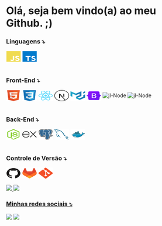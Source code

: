 
# Olá, seja bem vindo(a) ao meu Github. ;)
<div>
<!-- ![Header](./header.png) --> 

<!--     🎓 Sou graduado em Redes de Computadores e tenho especialização em Segurança da Informação e Gestão de TI. 
    👨‍🎓 Atualmente estou cursando uma formação em Desenvolvimento de Software na Cubos Academy.
    💾 Possuo experiências como analista de suporte aos usuários e infraestrutura de redes.
    👨‍💻 Estou em processo de transição de carreira para desenvolvedor web. -->
     
    
### Linguagens ⤵    
 <div style="display: inline_block">
   <img align="center" alt="jl-Js" height="30" width="40" src="https://raw.githubusercontent.com/devicons/devicon/master/icons/javascript/javascript-plain.svg">
     <img align="center" alt="jl-ts" height="30" width="40" src="https://raw.githubusercontent.com/devicons/devicon/master/icons/typescript/typescript-plain.svg">
 </div> <br>
 
### Front-End ⤵  
  <div style="display: inline_block">
  <img align="center" alt="jl-HTML" height="30" width="40" src="https://raw.githubusercontent.com/devicons/devicon/master/icons/html5/html5-original.svg">
  <img align="center" alt="jl-CSS" height="30" width="40" src="https://raw.githubusercontent.com/devicons/devicon/master/icons/css3/css3-original.svg">

  <img align="center" alt="jl-React" height="30" width="40" src="https://raw.githubusercontent.com/devicons/devicon/master/icons/react/react-original.svg">
  <img align="center" alt="jl-Next" height="30" width="40" src="https://raw.githubusercontent.com/devicons/devicon/master/icons/nextjs/nextjs-line.svg">
  <img align="center" alt="jl-material" height="30" width="40" src="https://raw.githubusercontent.com/devicons/devicon/master/icons/materialui/materialui-original.svg">
    <img align="center" alt="jl-bootstrap" height="30" width="40" src="https://raw.githubusercontent.com/devicons/devicon/master/icons/bootstrap/bootstrap-original.svg">
      <img align="center" alt="jl-Node" height="30" width="40" src="https://miro.medium.com/max/318/1*7jRD5QhgARucFKvRHFxpOg.png">
    <img align="center" alt="jl-Node" height="30" width="40" src="https://media.graphassets.com/91q3gAEGSh6HCrpnPgxS">
       
  
    

</div> <br>

### Back-End ⤵  
 <div style="display: inline_block">
     <img align="center" alt="jl-Node" height="30" width="40" src="https://raw.githubusercontent.com/devicons/devicon/master/icons/nodejs/nodejs-original.svg">
          <img align="center" alt="jl-express" height="30" width="40" src="https://raw.githubusercontent.com/devicons/devicon/master/icons/express/express-original.svg">
      <img align="center" alt="jl-postgre" height="30" width="40" src="https://raw.githubusercontent.com/devicons/devicon/master/icons/postgresql/postgresql-original.svg">
  <img align="center" alt="jl-mysql" height="30" width="40" src="https://raw.githubusercontent.com/devicons/devicon/master/icons/mysql/mysql-original.svg">
    <img align="center" alt="jl-docker" height="30" width="40" src="https://raw.githubusercontent.com/devicons/devicon/master/icons/docker/docker-original.svg">     
 </div><br>
 
### Controle de Versão ⤵  
 <div style="display: inline_block">
   <img align="center" alt="github" height="30" width="40" src="https://raw.githubusercontent.com/devicons/devicon/master/icons/github/github-original.svg">
      <img align="center" alt="github" height="30" width="40" src="https://raw.githubusercontent.com/devicons/devicon/master/icons/gitlab/gitlab-original.svg">
  <img align="center" alt="Git" height="30" width="40" src="https://raw.githubusercontent.com/devicons/devicon/master/icons/git/git-original.svg">
</div> <br>

<div align="start">
  <a href="https://github.com/jamesllopes">
  <img height="180em" src="https://github-readme-stats.vercel.app/api?username=jamesllopes&show_icons=true&theme=city_lights&include_all_commits=true&count_private=true"/>
  <img height="180em" src="https://github-readme-stats.vercel.app/api/top-langs/?username=jamesllopes&layout=compact&langs_count=7&theme=city_lights"/>
</div>    
    
### Minhas redes sociais ⤵
<div> 
    <a href="https://www.linkedin.com/in/jamesllopes" target="_blank"><img src="https://img.shields.io/badge/-LinkedIn-%230077B5?style=for-the-badge&logo=linkedin&logoColor=white" target="_blank"></a> 
     <a href = "mailto:jl.jameslopes@gmail.com"><img src="https://img.shields.io/badge/-Gmail-%23333?style=for-the-badge&logo=gmail&logoColor=white" target="_blank"></a>
    </div>
    </div>
  

    

<!--
**jamesllopes/jamesllopes** is a ✨ _special_ ✨ repository because its `README.md` (this file) appears on your GitHub profile.

Here are some ideas to get you started:

- 🔭 I’m currently working on ...
- 🌱 I’m currently learning ...
- 👯 I’m looking to collaborate on ...
- 🤔 I’m looking for help with ...
- 💬 Ask me about ...
- 📫 How to reach me: ...
- 😄 Pronouns: ...
- ⚡ Fun fact: ...
-->
